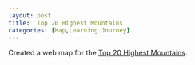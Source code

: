 ```yaml
---
layout: post
title:  Top 20 Highest Mountains
categories: [Map,Learning Journey]
---
```


Created a web map for the [Top 20 Highest Mountains](https://yinsanwoo.github.io/Mountain/).
